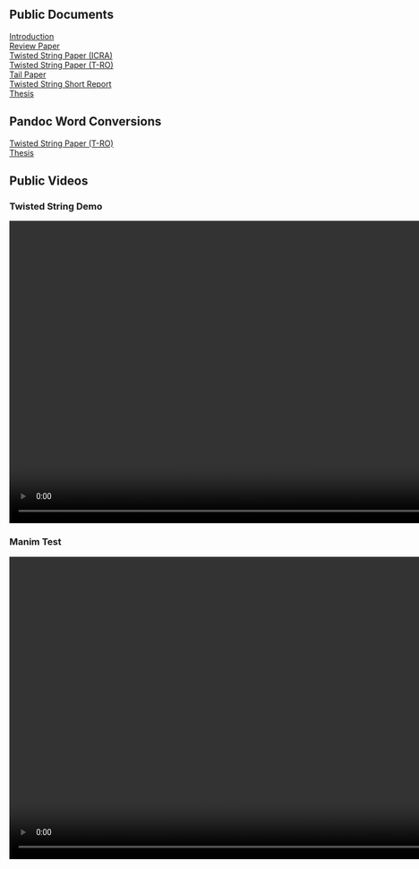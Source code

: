 ## Public Documents

[Introduction](https://ralphieraccoon.github.io/documents/Introduction/Introduction.pdf)<br/>
[Review Paper](https://ralphieraccoon.github.io/documents/Review_Paper/paper_formatted.pdf)<br/>
[Twisted String Paper (ICRA)](https://ralphieraccoon.github.io/documents/Twisted_String/Paper/ICRA/paper.pdf)<br/>
[Twisted String Paper (T-RO)](https://ralphieraccoon.github.io/documents/Twisted_String/Paper/T-RO/paper.pdf)<br/>
[Tail Paper](https://ralphieraccoon.github.io/documents/Test_Rig/Paper/paper.pdf)<br/>
[Twisted String Short Report](https://ralphieraccoon.github.io/documents/Twisted_String/Short_Report/Short_Report.pdf)<br/>
[Thesis](https://ralphieraccoon.github.io/documents/Thesis/thesis.pdf)<br/>

## Pandoc Word Conversions

[Twisted String Paper (T-RO)](https://ralphieraccoon.github.io/documents/Twisted_String/Paper/T-RO/paper.docx)<br/>
[Thesis](https://ralphieraccoon.github.io/documents/Thesis/thesis.docx)<br/>

## Public Videos

### Twisted String Demo

<video src="demo.mp4" width="960" height="540" controls preload></video>

### Manim Test

<video src="test1.mp4" width="960" height="540" controls preload></video>
